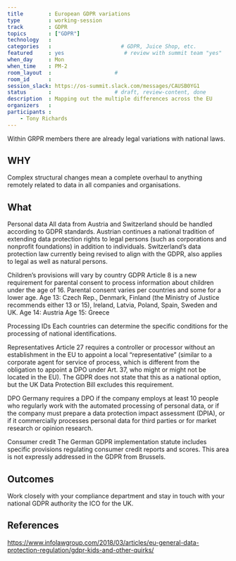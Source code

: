 ```yaml
---
title        : European GDPR variations
type         : working-session
track        : GDPR
topics       : ["GDPR"]
technology   :
categories   :                      # GDPR, Juice Shop, etc.
featured     : yes                   # review with summit team "yes"
when_day     : Mon
when_time    : PM-2
room_layout  :                    #
room_id      :
session_slack: https://os-summit.slack.com/messages/CAUSB0YG1
status       :                    # draft, review-content, done
description  : Mapping out the multiple differences across the EU
organizers   :
participants :
    - Tony Richards
---
```


Within GRPR members there are already legal variations with national laws.

## WHY

Complex structural changes mean a complete overhaul to anything remotely related to data in all companies and organisations.

## What

Personal data
All data from Austria and Switzerland should be handled according to GDPR standards.
Austrian continues a national tradition of extending data protection rights to legal persons (such as corporations and nonprofit foundations) in addition to individuals.
Switzerland’s data protection law currently being revised to align with the GDPR, also applies to legal as well as natural persons.


Children’s provisions will vary by country
GDPR Article 8 is a new requirement for parental consent to process information about children under the age of 16. Parental consent varies per countries and some for a lower age.
Age 13:      Czech Rep., Denmark, Finland (the Ministry of Justice recommends either 13
	       or 15), Ireland, Latvia, Poland, Spain, Sweden and UK.
Age 14:      Austria
Age 15:      Greece


Processing IDs
Each countries can determine the specific conditions for the processing of national identifications.

Representatives
Article 27 requires a controller or processor without an establishment in the EU to appoint a local “representative” (similar to a corporate agent for service of process, which is different from the obligation to appoint a DPO under Art. 37, who might or might not be located in the EU).  The GDPR does not state that this as a national option, but the UK Data Protection Bill excludes this requirement.

DPO
Germany requires a DPO if the company employs at least 10 people who regularly work with the automated processing of personal data, or if the company must prepare a data protection impact assessment (DPIA), or if it commercially processes personal data for third parties or for market research or opinion research.


Consumer credit
The German GDPR implementation statute includes specific provisions regulating consumer credit reports and scores.  This area is not expressly addressed in the GDPR from Brussels.



## Outcomes

Work closely with your compliance department and stay in touch with your national GDPR authority the ICO for the UK.

## References

https://www.infolawgroup.com/2018/03/articles/eu-general-data-protection-regulation/gdpr-kids-and-other-quirks/
